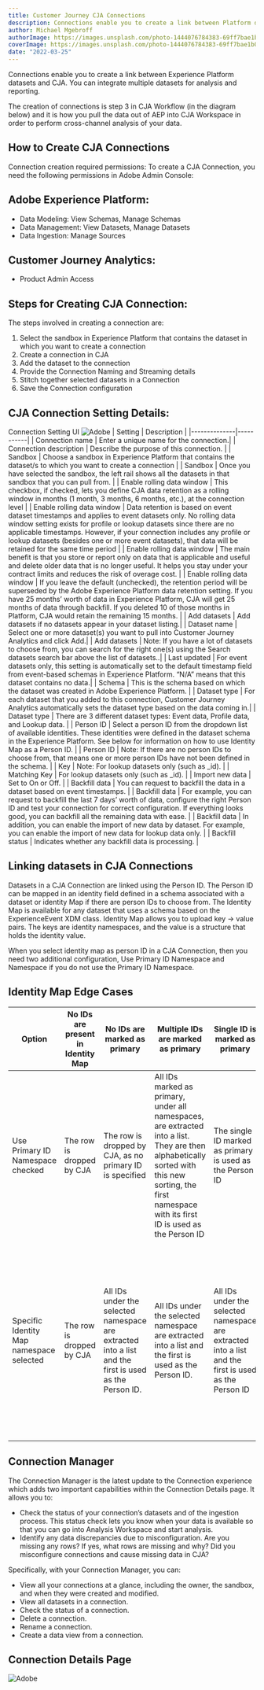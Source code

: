 ```yaml
---
title: Customer Journey CJA Connections
description: Connections enable you to create a link between Platform datasets and CJA
author: Michael Mgebroff
authorImage: https://images.unsplash.com/photo-1444076784383-69ff7bae1b0a?ixlib=rb-4.0.3&ixid=MnwxMjA3fDB8MHxwaG90by1wYWdlfHx8fGVufDB8fHx8&auto=format&fit=crop&w=2070&q=80
coverImage: https://images.unsplash.com/photo-1444076784383-69ff7bae1b0a?ixlib=rb-4.0.3&ixid=MnwxMjA3fDB8MHxwaG90by1wYWdlfHx8fGVufDB8fHx8&auto=format&fit=crop&w=2070&q=80
date: "2022-03-25"
---
```


Connections enable you to create a link between Experience Platform datasets and CJA. You can
integrate multiple datasets for analysis and reporting.

The creation of connections is step 3 in CJA Workflow (in the diagram below) and it is how you pull the
data out of AEP into CJA Workspace in order to perform cross-channel analysis of your data.

## How to Create CJA Connections

Connection creation required permissions:
To create a CJA Connection, you need the following permissions in Adobe Admin Console:

## Adobe Experience Platform:

- Data Modeling: View Schemas, Manage Schemas
- Data Management: View Datasets, Manage Datasets
- Data Ingestion: Manage Sources

## Customer Journey Analytics:

- Product Admin Access

## Steps for Creating CJA Connection:

The steps involved in creating a connection are:

1. Select the sandbox in Experience Platform that contains the dataset in which you want to create a connection
2. Create a connection in CJA
3. Add the dataset to the connection
4. Provide the Connection Naming and Streaming details
5. Stitch together selected datasets in a Connection
6. Save the Connection configuration

## CJA Connection Setting Details:

Connection Setting UI
![Adobe](/images/customer-journey-analytics-img8.PNG "CJA Connections")
| Setting | Description |
|--------------|-----------|
| Connection name | Enter a unique name for the connection.|
| Connection description | Describe the purpose of this connection. |
| Sandbox | Choose a sandbox in Experience Platform that contains the dataset/s to which you want to create a connection |
| Sandbox | Once you have selected the sandbox, the left rail shows all the datasets in that sandbox that you can pull from. |
| Enable rolling data window | This checkbox, if checked, lets you define CJA data retention as a rolling window in months (1 month, 3 months, 6 months, etc.), at the connection level |
| Enable rolling data window | Data retention is based on event dataset timestamps and applies to event datasets only. No rolling data window setting exists for profile or lookup datasets since there are no applicable timestamps. However, if your connection includes any profile or lookup datasets (besides one or more event datasets), that data will be retained for the same time period |
| Enable rolling data window | The main benefit is that you store or report only on data that is applicable and useful and delete older data that is no longer useful. It helps you stay under your contract limits and reduces the risk of overage cost. |
| Enable rolling data window | If you leave the default (unchecked), the retention period will be superseded by the Adobe Experience Platform data retention setting. If you have 25 months’ worth of data in Experience Platform, CJA will get 25 months of data through backfill. If you deleted 10 of those months in Platform, CJA would retain the remaining 15 months. |
| Add datasets | Add datasets if no datasets appear in your dataset listing.|
| Dataset name | Select one or more dataset(s) you want to pull into Customer Journey Analytics and click Add.|
| Add datasets | Note: If you have a lot of datasets to choose from, you can search for the right one(s) using the Search datasets search bar above the list of datasets..|
| Last updated | For event datasets only, this setting is automatically set to the default timestamp field from event-based schemas in Experience Platform. “N/A” means that this dataset contains no data.|
| Schema | This is the schema based on which the dataset was created in Adobe Experience Platform. |
| Dataset type | For each dataset that you added to this connection, Customer Journey Analytics automatically sets the dataset type based on the data coming in.|
| Dataset type | There are 3 different dataset types: Event data, Profile data, and Lookup data. |
| Person ID | Select a person ID from the dropdown list of available identities. These identities were defined in the dataset schema in the Experience Platform. See below for information on how to use Identity Map as a Person ID. |
| Person ID | Note: If there are no person IDs to choose from, that means one or more person IDs have not been defined in the schema. |
| Key | Note: For lookup datasets only (such as \_id). |
| Matching Key | For lookup datasets only (such as \_id). |
| Import new data | Set to On or Off. |
| Backfill data | You can request to backfill the data in a dataset based on event timestamps. |
| Backfill data | For example, you can request to backfill the last 7 days’ worth of data, configure the right Person ID and test your connection for correct configuration. If everything looks good, you can backfill all the remaining data with ease. |
| Backfill data | In addition, you can enable the import of new data by dataset. For example, you can enable the import of new data for lookup data only. |
| Backfill status | Indicates whether any backfill data is processing. |

## Linking datasets in CJA Connections

Datasets in a CJA Connection are linked using the Person ID. The Person ID can be mapped in an
identity field defined in a schema associated with a dataset or identity Map if there are person IDs to
choose from. The Identity Map is available for any dataset that uses a schema based on the
ExperienceEvent XDM class. Identity Map allows you to upload key -> value pairs. The keys are identity
namespaces, and the value is a structure that holds the identity value.

When you select identity map as person ID in a CJA Connection, then you need two additional
configuration, Use Primary ID Namespace and Namespace if you do not use the Primary ID
Namespace.

## Identity Map Edge Cases

| Option                                   | No IDs are present in Identity Map | No IDs are marked as primary                                                                           | Multiple IDs are marked as primary                                                                                                                                                                    | Single ID is marked as primary                                                                        | Invalid namespace with an ID marked as primary                                                                                                                                                                                                         |
| ---------------------------------------- | ---------------------------------- | ------------------------------------------------------------------------------------------------------ | ----------------------------------------------------------------------------------------------------------------------------------------------------------------------------------------------------- | ----------------------------------------------------------------------------------------------------- | ------------------------------------------------------------------------------------------------------------------------------------------------------------------------------------------------------------------------------------------------------ |
| Use Primary ID Namespace checked         | The row is dropped by CJA          | The row is dropped by CJA, as no primary ID is specified                                               | All IDs marked as primary, under all namespaces, are extracted into a list. They are then alphabetically sorted with this new sorting, the first namespace with its first ID is used as the Person ID | The single ID marked as primary is used as the Person ID                                              | Even though the namespace may be invalid not present in AEP, CJA will use the primary ID under that namespace as the Person ID                                                                                                                         |
| Specific Identity Map namespace selected | The row is dropped by CJA          | All IDs under the selected namespace are extracted into a list and the first is used as the Person ID. | All IDs under the selected namespace are extracted into a list and the first is used as the Person ID.                                                                                                | All IDs under the selected namespace are extracted into a list and the first is used as the Person ID | All IDs under the selected namespace are extracted into a list and the first is used as the Person ID. (Only a valid namespace can be selected at Connection creation time, so it is not possible for an invalid namespace/ID to be used as Person ID) |

## Connection Manager

The Connection Manager is the latest update to the Connection experience which adds two important
capabilities within the Connection Details page. It allows you to:

- Check the status of your connection’s datasets and of the ingestion process. This status check lets you know when your data is available so that you can go into Analysis Workspace and start analysis.
- Identify any data discrepancies due to misconfiguration. Are you missing any rows? If yes, what rows are missing and why? Did you misconfigure connections and cause missing data in CJA?

Specifically, with your Connection Manager, you can:

- View all your connections at a glance, including the owner, the sandbox, and when they were created and modified.
- View all datasets in a connection.
- Check the status of a connection.
- Delete a connection.
- Rename a connection.
- Create a data view from a connection.

## Connection Details Page

![Adobe](/images/customer-journey-analytics-img9.PNG "Connection Details Page")
